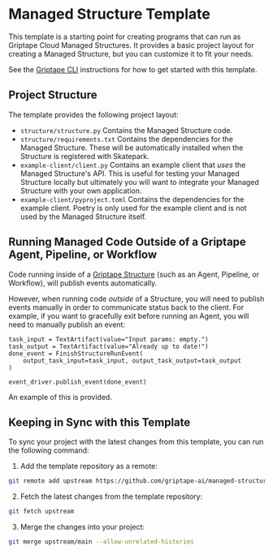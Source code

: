 # Managed Structure Template
This template is a starting point for creating programs that can run as Griptape Cloud Managed Structures. 
It provides a basic project layout for creating a Managed Structure, but you can customize it to fit your needs.

See the [Griptape CLI](https://github.com/griptape-ai/griptape-cli?tab=readme-ov-file#skatepark-emulator) instructions for how to get started with this template.

## Project Structure
The template provides the following project layout:

- `structure/structure.py` Contains the Managed Structure code.
- `structure/requirements.txt` Contains the dependencies for the Managed Structure. These will be automatically installed when the Structure is registered with Skatepark.
- `example-client/client.py` Contains an example client that _uses_ the Managed Structure's API. This is useful for testing your Managed Structure locally but ultimately you will want to integrate your Managed Structure with your own application. 
- `example-client/pyproject.toml` Contains the dependencies for the example client. Poetry is only used for the example client and is not used by the Managed Structure itself.

## Running Managed Code Outside of a Griptape Agent, Pipeline, or Workflow
Code running inside of a [Griptape Structure](https://docs.griptape.ai/stable/griptape-framework/structures/agents/) (such as an Agent, Pipeline, or Workflow), will publish events automatically.

However, when running code _outside_ of a Structure, you will need to publish events manually in order to communicate status back to the client. For example, if you want to gracefully exit before running an Agent, you will need to manually publish an event:

```
task_input = TextArtifact(value="Input params: empty.")
task_output = TextArtifact(value="Already up to date!")
done_event = FinishStructureRunEvent(
    output_task_input=task_input, output_task_output=task_output
)

event_driver.publish_event(done_event)
```

An example of this is provided.

## Keeping in Sync with this Template
To sync your project with the latest changes from this template, you can run the following command:

1. Add the template repository as a remote:
```bash
git remote add upstream https://github.com/griptape-ai/managed-structure-template.git
```
2. Fetch the latest changes from the template repository:
```bash
git fetch upstream 
```
3. Merge the changes into your project:
```bash
git merge upstream/main --allow-unrelated-histories
```
